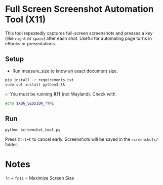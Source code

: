 # Full Screen Screenshot Automation Tool (X11)

This tool repeatedly captures full-screen screenshots and presses a key (like `right` or `space`) after each shot. Useful for automating page turns in eBooks or presentations.

## Setup

* Run measure_size to know an exact document size.

```bash
pip install -r requirements.txt
sudo apt install python3-tk
```

✅ You must be running **X11** (not Wayland). Check with:

```bash
echo $XDG_SESSION_TYPE
```

## Run

```bash
python screenshot_tool.py
```

Press `Ctrl+C` to cancel early. Screenshots will be saved in the `screenshots/` folder.


# Notes

`fn` + `fn11` = Maximize Screen Size